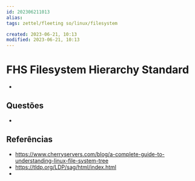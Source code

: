 ```yaml
---
id: 202306211013
alias: 
tags: zettel/fleeting so/linux/filesystem

created: 2023-06-21, 10:13
modified: 2023-06-21, 10:13
---
```

# FHS Filesystem Hierarchy Standard
<!-- Main content of my thoughts really -->

- 

## Questões
<!-- What remains for you to consider? --> 

- 

## Referências
<!-- Links to pages not referenced in the content -->

- https://www.cherryservers.com/blog/a-complete-guide-to-understanding-linux-file-system-tree
- https://tldp.org/LDP/sag/html/index.html
- 
